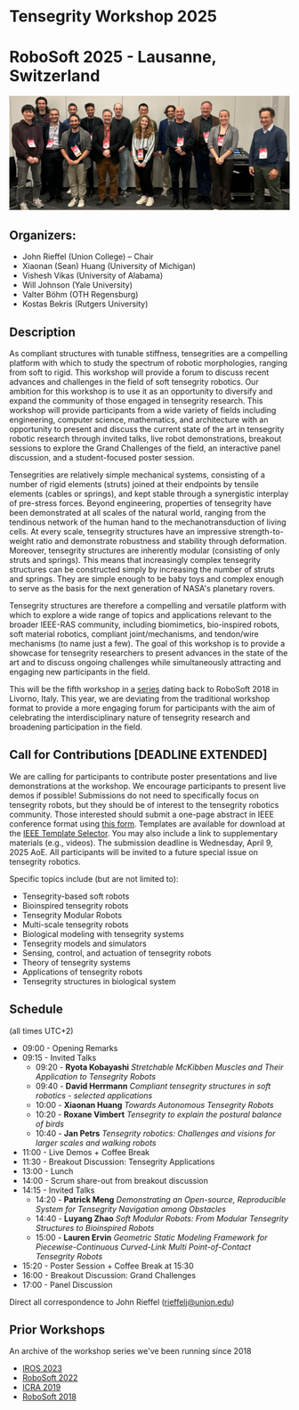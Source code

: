 #  Tensegrity Workshop 2025


# RoboSoft 2025 - Lausanne, Switzerland 

 ![a group photo of the attendees at the tensegrity workshop 2025 in Lausanne, Switzerland](img/tensegrity_workshop_2025.jpg)

## Organizers:

* John Rieffel (Union College) – Chair
* Xiaonan (Sean) Huang (University of Michigan)
* Vishesh Vikas (University of Alabama)
* Will Johnson (Yale University)
* Valter Böhm (OTH Regensburg)
* Kostas Bekris (Rutgers University)


## Description 
As compliant structures with tunable stiffness, tensegrities are a compelling platform with which to study the spectrum of robotic morphologies, ranging from soft to rigid. This workshop will provide a forum to discuss recent advances and challenges in the field of soft tensegrity robotics.  Our ambition for this workshop is to use it as an opportunity to diversify and expand the community of those engaged in tensegrity research.   This workshop will provide participants from a wide variety of fields including engineering, computer science, mathematics, and architecture with an opportunity to present and discuss the current state of the art in tensegrity robotic research through invited talks, live robot demonstrations, breakout sessions to explore the Grand Challenges of the field, an interactive panel discussion, and a student-focused poster session. 

Tensegrities are relatively simple mechanical systems, consisting of a number of rigid elements (struts) joined at their endpoints by tensile elements (cables or springs), and kept stable through a synergistic interplay of pre-stress forces.  Beyond engineering, properties of tensegrity have been demonstrated at all scales of the natural world, ranging from the tendinous network of the human hand to the mechanotransduction of living cells.  At every scale, tensegrity structures have an impressive strength-to-weight ratio and demonstrate robustness and stability through deformation.  Moreover, tensegrity structures are inherently modular (consisting of only struts and springs).  This means that increasingly complex tensegrity structures can be constructed simply by increasing the number of struts and springs.   They are simple enough to be baby toys and complex enough to serve as the basis for the next generation of NASA's planetary rovers.

Tensegrity structures are therefore a compelling and versatile platform with which to explore a wide range of topics and applications relevant to the broader IEEE-RAS community, including biomimetics, bio-inspired robots, soft material robotics, compliant joint/mechanisms, and tendon/wire mechanisms (to name just a few). The goal of this workshop is to provide a showcase for tensegrity researchers to present advances in the state of the art and to discuss ongoing challenges while simultaneously attracting and engaging new participants in the field.

This will be the fifth workshop in a [series](https://tensegrity-robotics.github.io/prior_workshops) dating back to RoboSoft 2018 in Livorno, Italy.  This year, we are deviating from the traditional workshop  format to provide a more engaging forum for participants with the aim of  celebrating the interdisciplinary nature of tensegrity research and broadening participation in the field.

## Call for Contributions \[DEADLINE EXTENDED\]

We are calling for participants to contribute poster presentations and live demonstrations at the workshop. We encourage participants to present live demos if possible! Submissions do not need to specifically focus on tensegrity robots, but they should be of interest to the tensegrity robotics community. Those interested should submit a one-page abstract in IEEE conference format using [this form](https://forms.gle/uktxD1Uq1vh1HaVz6). Templates are available for download at the [IEEE Template Selector](https://template-selector.ieee.org/). You may also include a link to supplementary materials (e.g., videos). The submission deadline is Wednesday, April 9, 2025 AoE.  All participants will be invited to a future special issue on tensegrity robotics.

Specific topics include (but are not limited to):

* Tensegrity-based soft robots
* Bioinspired tensegrity robots
* Tensegrity Modular Robots
* Multi-scale tensegrity robots
* Biological modeling with tensegrity systems
* Tensegrity models and simulators
* Sensing, control, and actuation of tensegrity robots
* Theory of tensegrity systems
* Applications of tensegrity robots
* Tensegrity structures in biological system

## Schedule
(all times UTC+2)

* 09:00 - Opening Remarks
* 09:15 - Invited Talks
	* 09:20 - **Ryota Kobayashi** *Stretchable McKibben Muscles and Their Application to Tensegrity Robots*
	* 09:40 - **David Herrmann** *Compliant tensegrity structures in soft robotics - selected applications*
	* 10:00 - **Xiaonan Huang** *Towards Autonomous Tensegrity Robots*
	* 10:20 - **Roxane Vimbert** *Tensegrity to explain the postural balance of birds*
	* 10:40 - **Jan Petrs** *Tensegrity robotics: Challenges and visions for larger scales and walking robots*
* 11:00 - Live Demos + Coffee Break
* 11:30 - Breakout Discussion: Tensegrity Applications
* 13:00 - Lunch
* 14:00 - Scrum share-out from breakout discussion
* 14:15 - Invited Talks
	* 14:20 - **Patrick Meng** *Demonstrating an Open-source, Reproducible System for Tensegrity Navigation among Obstacles*
	* 14:40 - **Luyang Zhao** *Soft Modular Robots: From Modular Tensegrity Structures to Bioinspired Robots*
	* 15:00 - **Lauren Ervin** *Geometric Static Modeling Framework for Piecewise-Continuous Curved-Link Multi Point-of-Contact Tensegrity Robots*
* 15:20 - Poster Session + Coffee Break at 15:30
* 16:00 - Breakout Discussion: Grand Challenges
* 17:00 - Panel Discussion

Direct all correspondence to John Rieffel (rieffelj@union.edu)

## Prior Workshops

An archive of the workshop series we've been running since 2018

* [IROS 2023](https://www.eng.yale.edu/faboratory/tensegrityworkshop/)
* [RoboSoft 2022](https://muse.union.edu/tensegrity/)
* [ICRA 2019](https://muse.union.edu/tensegrity/icra-2019/)
* [RoboSoft 2018](https://muse.union.edu/robosoft-tensegrity-workshop/)